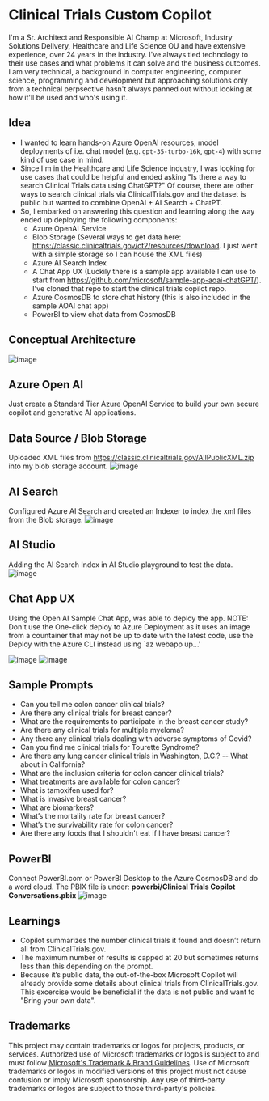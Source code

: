 # Clinical Trials Custom Copilot

I'm a Sr. Architect and Responsible AI Champ at Microsoft, Industry Solutions Delivery, Healthcare and Life Science OU and have extensive experience, over 24 years in the industry. I've always tied technology to their use cases and what problems it can solve and the business outcomes. I am very technical, a background in computer engineering, computer science, programming and development but approaching solutions only from a technical perpsective hasn't always panned out without looking at how it'll be used and who's using it.

## Idea
- I wanted to learn hands-on Azure OpenAI resources, model deployments of i.e. chat model (e.g. `gpt-35-turbo-16k`, `gpt-4`) with some kind of use case in mind.
- Since I'm in the Healthcare and Life Science industry, I was looking for use cases that could be helpful and ended asking "Is there a way to search Clinical Trials data using ChatGPT?" Of course, there are other ways to search clinical trials via ClinicalTrials.gov and the dataset is public but wanted to combine OpenAI + AI Search + ChatPT.
- So, I embarked on answering this question and learning along the way  ended up deploying the following components:
  - Azure OpenAI Service
  - Blob Storage (Several ways to get data here: https://classic.clinicaltrials.gov/ct2/resources/download. I just went with a simple storage so I can house the XML files)
  - Azure AI Search Index
  - A Chat App UX (Luckily there is a sample app available I can use to start from https://github.com/microsoft/sample-app-aoai-chatGPT/). I've cloned that repo to start the clinical trials copilot repo.
  - Azure CosmosDB to store chat history (this is also included in the sample AOAI chat app)
  - PowerBI to view chat data from CosmosDB

## Conceptual Architecture
![image](https://github.com/dondinulos/clinical-trials-copilot/assets/10526770/528bd438-b1a5-4fa0-af22-2a15ba8aba2c)



## Azure Open AI
Just create a Standard Tier Azure OpenAI Service to build your own secure copilot and generative AI applications.

## Data Source / Blob Storage
Uploaded XML files from https://classic.clinicaltrials.gov/AllPublicXML.zip into my blob storage account.
![image](https://github.com/dondinulos/clinical-trials-copilot/assets/10526770/ecd7a275-95ee-4c04-a152-51db513a1a5b)


## AI Search
Configured Azure AI Search and created an Indexer to index the xml files from the Blob storage.
![image](https://github.com/dondinulos/clinical-trials-copilot/assets/10526770/ebc10584-bf17-4a30-ab59-21b72e7ee498)


## AI Studio
Adding the AI Search Index in AI Studio playground to test the data.
![image](https://github.com/dondinulos/clinical-trials-copilot/assets/10526770/d639cf1a-8823-4921-a9d0-e2c3c982bcd3)


## Chat App UX
Using the Open AI Sample Chat App, was able to deploy the app. NOTE: Don't use the One-click deploy to Azure Deployment as it uses an image from a countainer that may not be up to date with the latest code, use the Deploy with the Azure CLI instead using `az webapp up...'

![image](https://github.com/dondinulos/clinical-trials-copilot/assets/10526770/fc4ae921-61ac-4062-8202-b7a0448f5dbb)
![image](https://github.com/dondinulos/clinical-trials-copilot/assets/10526770/78545c5e-acca-477c-adc7-5bc2c33238cf)

## Sample Prompts
- Can you tell me colon cancer clinical trials? 
- Are there any clinical trials for breast cancer?
- What are the requirements to participate in the breast cancer study?
- Are there any clinical trials for multiple myeloma?
- Any there any clinical trials dealing with adverse symptoms of Covid?
- Can you find me clinical trials for Tourette Syndrome?
- Are there any lung cancer clinical trials in Washington, D.C.?
-- What about in California?
- What are the inclusion criteria for colon cancer clinical trials?
- What treatments are available for colon cancer?
- What is tamoxifen used for?
- What is invasive breast cancer?
- What are biomarkers?
- What’s the mortality rate for breast cancer?
- What’s the survivability rate for colon cancer?
- Are there any foods that I shouldn't eat if I have breast cancer?

## PowerBI
Connect PowerBI.com or PowerBI Desktop to the Azure CosmosDB and do a word cloud. The PBIX file is under: **powerbi/Clinical Trials Copilot Conversations.pbix**
![image](https://github.com/dondinulos/clinical-trials-copilot/assets/10526770/0b6617f8-b369-4cca-ac0f-ea4276212b7d)

## Learnings
- Copilot summarizes the number clinical trials it found and doesn’t return all from ClinicalTrials.gov.
- The maximum number of results is capped at 20 but sometimes returns less than this depending on the prompt.
- Because it’s public data, the out-of-the-box Microsoft Copilot will already provide some details about clinical trials from ClinicalTrials.gov. This excercise would be beneficial if the data is not public and want to "Bring your own data".


## Trademarks

This project may contain trademarks or logos for projects, products, or services. Authorized use of Microsoft 
trademarks or logos is subject to and must follow 
[Microsoft's Trademark & Brand Guidelines](https://www.microsoft.com/en-us/legal/intellectualproperty/trademarks/usage/general).
Use of Microsoft trademarks or logos in modified versions of this project must not cause confusion or imply Microsoft sponsorship.
Any use of third-party trademarks or logos are subject to those third-party's policies.
